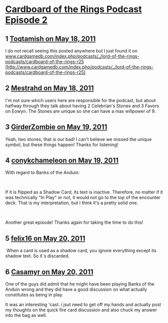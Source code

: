 # [Cardboard of the Rings Podcast Episode 2](https://community.fantasyflightgames.com/topic/46989-cardboard-of-the-rings-podcast-episode-2/)

## 1 [Toqtamish on May 18, 2011](https://community.fantasyflightgames.com/topic/46989-cardboard-of-the-rings-podcast-episode-2/?do=findComment&comment=470847)

I do not recall seeing this posted anywhere but I just found it on www.cardgamedb.com/index.php/podcasts/_/lord-of-the-rings-podcasts/cardboard-of-the-rings-r25 [http://www.cardgamedb.com/index.php/podcasts/_/lord-of-the-rings-podcasts/cardboard-of-the-rings-r25]

## 2 [Mestrahd on May 18, 2011](https://community.fantasyflightgames.com/topic/46989-cardboard-of-the-rings-podcast-episode-2/?do=findComment&comment=470952)

I'm not sure which users here are responsible for the podcast, but about halfway through they talk about having 2 Celebrian's Stones and 3 Favors on Eowyn. The Stones are unique so she can have a max willpower of 9.

## 3 [GirderZombie on May 19, 2011](https://community.fantasyflightgames.com/topic/46989-cardboard-of-the-rings-podcast-episode-2/?do=findComment&comment=471188)

Yeah, two stones, that is our bad! I can't believe we missed the unique symbol, but these things happen! Thanks for listening!

## 4 [conykchameleon on May 19, 2011](https://community.fantasyflightgames.com/topic/46989-cardboard-of-the-rings-podcast-episode-2/?do=findComment&comment=471494)

With regard to Banks of the Anduin:

 

If it is flipped as a Shadow Card, its text is inactive. Therefore, no matter if it was technically "In Play" or not, it would not go to the top of the encounter deck. That is my interpretation, but I think it's a pretty solid one.

 

Another great episode! Thanks again for taking the time to do this!

## 5 [felix16 on May 20, 2011](https://community.fantasyflightgames.com/topic/46989-cardboard-of-the-rings-podcast-episode-2/?do=findComment&comment=471679)

 When a card is used as a shadow card, you ignore everything except its shadow text. So it´s discarded.

## 6 [Casamyr on May 20, 2011](https://community.fantasyflightgames.com/topic/46989-cardboard-of-the-rings-podcast-episode-2/?do=findComment&comment=472050)

One of the guys did admit that he might have been playing Banks of the Anduin wrong and they did have a good discussion on what actually constitutes as being in play.

It was an interesting 'cast. i jsut need to get off my hands and actually post my thoughts on the quick fire card discussion and also chuck my answer into the bag as well.

